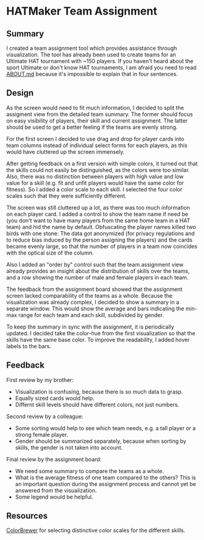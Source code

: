# HATMaker Team Assignment

## Summary
I created a team assignment tool which provides assistance through visualization. The tool has already been used to create teams for an Ultimate HAT tournament with ~150 players. If you haven't heard about the sport Ultimate or don't know HAT tournaments, I am afraid you need to read [ABOUT.md](ABOUT.md) because it's impossible to explain that in four sentences.

## Design
As the screen would need to fit much information, I decided to split the assigment view from the detailed team summary. The former should focus on easy visibility of players, their skill and current assignment. The latter should be used to get a better feeling if the teams are evenly strong.

For the first screen I decided to use drag and drop for player cards into team columns instead of individual select forms for each players, as this would have cluttered up the screen immensely.

After getting feedback on a first version with simple colors, it turned out that the skills could not easily be distinguished, as the colors were too similar. Also, there was no distinction between players with high value and low value for a skill (e.g. fit and unfit players would have the same color for fitness). So I added a color scale to each skill. I selected the four color scales such that they were sufficiently different.

The screen was still cluttered up a lot, as there was too much information on each player card. I added a control to show the team name if need be (you don't want to have many players from the same home team in a HAT team) and hid the name by default. Obfuscating the player names killed two birds with one stone: The data got anonymized (for privacy regulations and to reduce bias induced by the person assigning the players) and the cards became evenly large, so that the number of players in a team now coincides with the optical size of the column.

Also I added an "order by" control such that the team assignment view already provides an insight about the distribution of skills over the teams, and a row showing the number of male and female players in each team.

The feedback from the assignment board showed that the assignment screen lacked comparability of the teams as a whole. Because the visualization was already complex, I decided to show a summary in a separate window. This would show the average and bars indicating the min-max range for each team and each skill, subdivided by gender.

To keep the summary in sync with the assignment, it is periodically updated. I decided take the color-hue from the first visualization so that the skills have the same base color. To improve the readability, I added hover labels to the bars.


## Feedback
First review by my brother:
* Visualization is confusing, because there is so much data to grasp.
* Equally sized cards would help.
* Differnt skill levels should have different colors, not just numbers.

Second review by a colleague:
* Some sorting would help to see which team needs, e.g. a tall player or a strong female player.
* Gender should be summarized separately, because when sorting by skills, the gender is not taken into account.

Final review by the assignment board:
* We need some summary to compare the teams as a whole.
* What is the average fitness of one team compared to the others? This is an important question during the assignment process and cannot yet be answered from the visualization.
* Some legend would be helpful.


## Resources

[ColorBrewer](http://colorbrewer2.org/#type=sequential&scheme=BuGn&n=3) for selecting distinctive color scales for the different skills.
